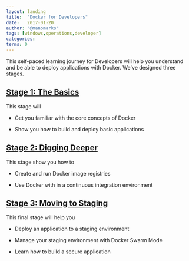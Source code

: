 ```yaml
---
layout: landing
title:  "Docker for Developers"
date:   2017-01-20
author: "@manomarks"
tags: [windows,operations,developer]
categories: 
terms: 0
---
```


This self-paced learning journey for Developers will help you understand and be able to deploy applications with Docker. We've designed three stages.

## [Stage 1: The Basics](/dev-stage1)

This stage will 
  
  * Get you familiar with the core concepts of Docker

  * Show you how to build and deploy basic applications


## [Stage 2: Digging Deeper](/dev-stage2)

This stage show you how to

  * Create and run Docker image registries

  * Use Docker with in a continuous integration environment
 

## [Stage 3: Moving to Staging](/dev-stage3)

This final stage will help you

  * Deploy an application to a staging environment

  * Manage your staging environment with Docker Swarm Mode

  * Learn how to build a secure application
